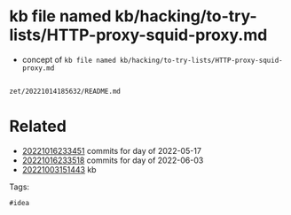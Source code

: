 # kb file named kb/hacking/to-try-lists/HTTP-proxy-squid-proxy.md

- concept of `kb file named kb/hacking/to-try-lists/HTTP-proxy-squid-proxy.md`

```
```

` zet/20221014185632/README.md `

# Related

- [20221016233451](/zet/20221016233451/README.md) commits for day of 2022-05-17
- [20221016233518](/zet/20221016233518/README.md) commits for day of 2022-06-03
- [20221003151443](/zet/20221003151443/README.md) kb

Tags:

    #idea
